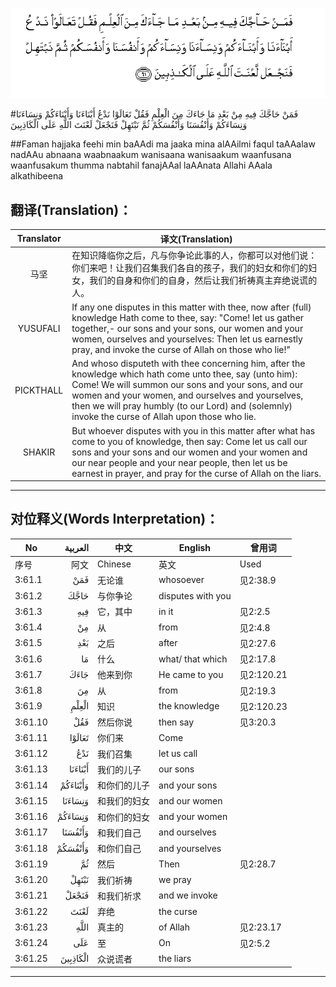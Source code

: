![003:061](images/003_061.gif)

#فَمَنْ حَاجَّكَ فِيهِ مِنْ بَعْدِ مَا جَاءَكَ مِنَ الْعِلْمِ فَقُلْ تَعَالَوْا نَدْعُ أَبْنَاءَنَا وَأَبْنَاءَكُمْ وَنِسَاءَنَا وَنِسَاءَكُمْ وَأَنْفُسَنَا وَأَنْفُسَكُمْ ثُمَّ نَبْتَهِلْ فَنَجْعَلْ لَعْنَتَ اللَّهِ عَلَى الْكَاذِبِينَ 

##Faman hajjaka feehi min baAAdi ma jaaka mina alAAilmi faqul taAAalaw nadAAu abnaana waabnaakum wanisaana wanisaakum waanfusana waanfusakum thumma nabtahil fanajAAal laAAnata Allahi AAala alkathibeena 

## 翻译(Translation)：

| Translator | 译文(Translation)                                            |
| :--------: | ------------------------------------------------------------ |
|    马坚    | 在知识降临你之后，凡与你争论此事的人，你都可以对他们说：你们来吧！让我们召集我们各自的孩子，我们的妇女和你们的妇女，我们的自身和你们的自身，然后让我们祈祷真主弃绝说谎的人。 |
|  YUSUFALI  | If any one disputes in this matter with thee, now after (full) knowledge Hath come to thee, say: "Come! let us gather together,- our sons and your sons, our women and your women, ourselves and yourselves: Then let us earnestly pray, and invoke the curse of Allah on those who lie!" |
| PICKTHALL  | And whoso disputeth with thee concerning him, after the knowledge which hath come unto thee, say (unto him): Come! We will summon our sons and your sons, and our women and your women, and ourselves and yourselves, then we will pray humbly (to our Lord) and (solemnly) invoke the curse of Allah upon those who lie. |
|   SHAKIR   | But whoever disputes with you in this matter after what has come to you of knowledge, then say: Come let us call our sons and your sons and our women and your women and our near people and your near people, then let us be earnest in prayer, and pray for the curse of Allah on the liars. |

---

## 对位释义(Words Interpretation)：

| No   | العربية | 中文    | English | 曾用词 |
| ---- | ------: | ------- | ------- | ------ |
| 序号 |    阿文 | Chinese | 英文    | Used   |
| 3:61.1  | فَمَنْ      | 无论谁       | whosoever         | 见2:38.9   |
| 3:61.2  | حَاجَّكَ     | 与你争论     | disputes with you |            |
| 3:61.3  | فِيهِ      | 它，其中     | in it             | 见2:2.5    |
| 3:61.4  | مِنْ       | 从           | from              | 见2:4.8    |
| 3:61.5  | بَعْدِ      | 之后         | after             | 见2:27.6   |
| 3:61.6  | مَا       | 什么         | what/ that which  | 见2:17.8   |
| 3:61.7  | جَاءَكَ     | 他来到你     | He came to you    | 见2:120.21 |
| 3:61.8  | مِنَ       | 从           | from              | 见2:19.3 |
| 3:61.9  | الْعِلْمِ    | 知识         | the knowledge     | 见2:120.23 |
| 3:61.10 | فَقُلْ      | 然后你说     | then say          | 见3:20.3   |
| 3:61.11 | تَعَالَوْا   | 你们来       | Come              |            |
| 3:61.12 | نَدْعُ      | 我们召集     | let us call       |            |
| 3:61.13 | أَبْنَاءَنَا  | 我们的儿子   | our sons          |            |
| 3:61.14 | وَأَبْنَاءَكُمْ | 和你们的儿子 | and your sons     |            |
| 3:61.15 | وَنِسَاءَنَا  | 和我们的妇女 | and our women     |            |
| 3:61.16 | وَنِسَاءَكُمْ  | 和你们的妇女 | and your women    |            |
| 3:61.17 | وَأَنْفُسَنَا  | 和我们自己   | and ourselves     |            |
| 3:61.18 | وَأَنْفُسَكُمْ  | 和你们自己   | and yourselves    |            |
| 3:61.19 | ثُمَّ       | 然后         | Then              | 见2:28.7   |
| 3:61.20 | نَبْتَهِلْ    | 我们祈祷     | we pray           |            |
| 3:61.21 | فَنَجْعَلْ    | 和我们祈求   | and we invoke     |            |
| 3:61.22 | لَعْنَتَ     | 弃绝         | the curse         |            |
| 3:61.23 |     اللَّهِ | 真主的       | of Allah          | 见2:23.17  |
| 3:61.24 | عَلَى      | 至           | On                | 见2:5.2    |
| 3:61.25 | الْكَاذِبِينَ | 众说谎者 | the liars         |            |

---
